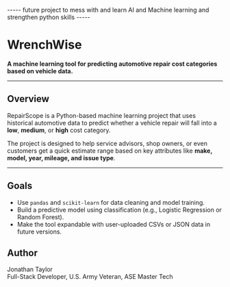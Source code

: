 -----  future project to mess with and learn AI and Machine learning and strengthen python skills -----

# WrenchWise

**A machine learning tool for predicting automotive repair cost categories based on vehicle data.**

---

## Overview

RepairScope is a Python-based machine learning project that uses historical automotive data to predict whether a vehicle repair will fall into a **low**, **medium**, or **high** cost category. 

The project is designed to help service advisors, shop owners, or even customers get a quick estimate range based on key attributes like **make, model, year, mileage, and issue type**.

---

## Goals

- Use `pandas` and `scikit-learn` for data cleaning and model training.
- Build a predictive model using classification (e.g., Logistic Regression or Random Forest).
- Make the tool expandable with user-uploaded CSVs or JSON data in future versions.

## Author

Jonathan Taylor  
Full-Stack Developer, U.S. Army Veteran, ASE Master Tech 
